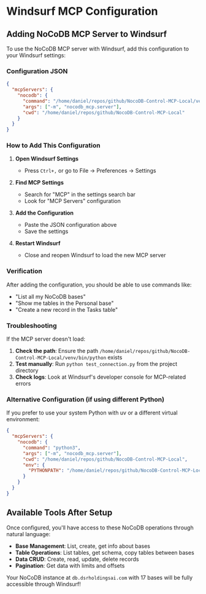 # Windsurf MCP Configuration

## Adding NoCoDB MCP Server to Windsurf

To use the NoCoDB MCP server with Windsurf, add this configuration to your Windsurf settings:

### Configuration JSON

```json
{
  "mcpServers": {
    "nocodb": {
      "command": "/home/daniel/repos/github/NocoDB-Control-MCP-Local/venv/bin/python",
      "args": ["-m", "nocodb_mcp.server"],
      "cwd": "/home/daniel/repos/github/NocoDB-Control-MCP-Local"
    }
  }
}
```

### How to Add This Configuration

1. **Open Windsurf Settings**
   - Press `Ctrl+,` or go to File → Preferences → Settings

2. **Find MCP Settings**
   - Search for "MCP" in the settings search bar
   - Look for "MCP Servers" configuration

3. **Add the Configuration**
   - Paste the JSON configuration above
   - Save the settings

4. **Restart Windsurf**
   - Close and reopen Windsurf to load the new MCP server

### Verification

After adding the configuration, you should be able to use commands like:

- "List all my NoCoDB bases"
- "Show me tables in the Personal base"
- "Create a new record in the Tasks table"

### Troubleshooting

If the MCP server doesn't load:

1. **Check the path**: Ensure the path `/home/daniel/repos/github/NocoDB-Control-MCP-Local/venv/bin/python` exists
2. **Test manually**: Run `python test_connection.py` from the project directory
3. **Check logs**: Look at Windsurf's developer console for MCP-related errors

### Alternative Configuration (if using different Python)

If you prefer to use your system Python with uv or a different virtual environment:

```json
{
  "mcpServers": {
    "nocodb": {
      "command": "python3",
      "args": ["-m", "nocodb_mcp.server"],
      "cwd": "/home/daniel/repos/github/NocoDB-Control-MCP-Local",
      "env": {
        "PYTHONPATH": "/home/daniel/repos/github/NocoDB-Control-MCP-Local/src"
      }
    }
  }
}
```

## Available Tools After Setup

Once configured, you'll have access to these NoCoDB operations through natural language:

- **Base Management**: List, create, get info about bases
- **Table Operations**: List tables, get schema, copy tables between bases  
- **Data CRUD**: Create, read, update, delete records
- **Pagination**: Get data with limits and offsets

Your NoCoDB instance at `db.dsrholdingsai.com` with 17 bases will be fully accessible through Windsurf!
